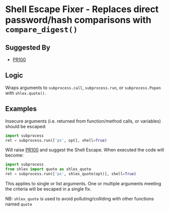 # Shell Escape Fixer - Replaces direct password/hash comparisons with `compare_digest()`

## Suggested By

* [PR100](../checks/PR100.md)

## Logic

Wraps arguments to `subprocess.call`, `subprocess.run`, or `subprocess.Popen` with `shlex.quote()`.

## Examples

Insecure arguments (i.e. returned from function/method calls, or variables) should be escaped:

```python
import subprocess
ret = subprocess.run(['ps', opt], shell=True)
```


Will raise [PR100](../checks/PR100.md) and suggest the Shell Escape. When executed the code will become:

```python
import subprocess
from shlex import quote as shlex_quote
ret = subprocess.run(['ps', shlex_quote(opt)], shell=True)
```

This applies to single or list arguments. One or multiple arguments meeting the criteria will be escaped in a single fix.

NB: `shlex_quote` is used to avoid polluting/colliding with other functions named `quote`